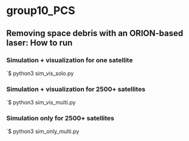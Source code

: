 # group10_PCS

## Removing space debris with an ORION-based laser: How to run 

### Simulation + visualization for one satellite
`$ python3 sim_vis_solo.py

### Simulation + visualization for 2500+ satellites
`$ python3 sim_vis_multi.py

### Simulation only for 2500+ satellites
`$ python3 sim_only_multi.py
